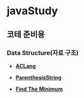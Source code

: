 # javaStudy

## 코테 준비용

### Data Structure(자료 구조)
- **[ACLang](https://github.com/corinB/javaStudy/wiki/ACLang(no.5430))**

- **[ParenthesisString](https://github.com/corinB/javaStudy/wiki/Parenthesis-String(PS))**

- **[Find The Minimum](https://github.com/corinB/javaStudy/wiki/Find-The-Minimum(no.11003))**
    
